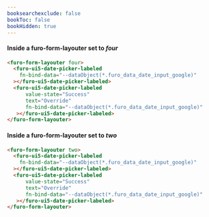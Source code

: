 ```yaml
---
booksearchexclude: false
bookToc: false
bookHidden: true
---
```


#### Inside a furo-form-layouter set to *four*

<script type="module" src="/init.js"></script>
<furo-demo-snippet>
<template>
<furo-form-layouter four>
<furo-ui5-date-picker-labeled
    fn-bind-data="--dataObject(*.furo_data_date_input_google)"
 ></furo-ui5-date-picker-labeled>
<furo-ui5-date-picker-labeled
    value-state="Information" 
    fn-bind-data="--dataObject(*.furo_data_date_input_google)"
 ></furo-ui5-date-picker-labeled>
</furo-form-layouter>
<furo-data-object
  type="experiment.Experiment"
  @-object-ready="--dataObject"
></furo-data-object>
</template>
</furo-demo-snippet>

```html
<furo-form-layouter four>
  <furo-ui5-date-picker-labeled
    fn-bind-data="--dataObject(*.furo_data_date_input_google)"
  ></furo-ui5-date-picker-labeled>
  <furo-ui5-date-picker-labeled
      value-state="Success"
      text="Override"
      fn-bind-data="--dataObject(*.furo_data_date_input_google)"
   ></furo-ui5-date-picker-labeled>
</furo-form-layouter>
```

#### Inside a furo-form-layouter set to *two*

<script type="module" src="/init.js"></script>
<furo-demo-snippet>
<template>
<furo-form-layouter two>
<furo-ui5-date-picker-labeled
    fn-bind-data="--dataObject(*.furo_data_date_input_google)"
 ></furo-ui5-date-picker-labeled>
<furo-ui5-date-picker-labeled
    value-state="Information" 
    fn-bind-data="--dataObject(*.furo_data_date_input_google)"
 ></furo-ui5-date-picker-labeled>
</furo-form-layouter>
<furo-data-object
  type="experiment.Experiment"
  @-object-ready="--dataObject"
></furo-data-object>
</template>
</furo-demo-snippet>

```html
<furo-form-layouter two>
  <furo-ui5-date-picker-labeled
    fn-bind-data="--dataObject(*.furo_data_date_input_google)"
  ></furo-ui5-date-picker-labeled>
  <furo-ui5-date-picker-labeled
      value-state="Success"
      text="Override"
      fn-bind-data="--dataObject(*.furo_data_date_input_google)"
   ></furo-ui5-date-picker-labeled>
</furo-form-layouter>
```

